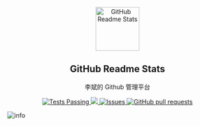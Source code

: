 <p align="center">
 <img width="100px" src="https://res.cloudinary.com/anuraghazra/image/upload/v1594908242/logo_ccswme.svg" align="center" alt="GitHub Readme Stats" />
 <h2 align="center">GitHub Readme Stats</h2>
 <p align="center"> 李斌的 Github 管理平台 </p>
</p>
  <p align="center">
    <a href="https://github.com/jefferyjob/jefferyjob/actions">
      <img alt="Tests Passing" src="https://github.com/jefferyjob/jefferyjob/workflows/Test/badge.svg" />
    </a>
    <a href="https://codecov.io/gh/jefferyjob/jefferyjob">
      <img src="https://codecov.io/gh/jefferyjob/jefferyjob/branch/master/graph/badge.svg" />
    </a>
    <a href="https://github.com/jefferyjob/jefferyjob/issues">
      <img alt="Issues" src="https://img.shields.io/github/issues/jefferyjob/jefferyjob?color=0088ff" />
    </a>
    <a href="https://github.com/anuraghazra/github-readme-stats/pulls">
      <img alt="GitHub pull requests" src="https://img.shields.io/github/issues-pr/jefferyjob/jefferyjob?color=0088ff" />
    </a>
    <br />
  </p>
</p>


 ![info](https://github-readme-stats.vercel.app/api?username=jefferyjob&show_icons=true&count_private=true&hide=prs&theme=default_repocard)

